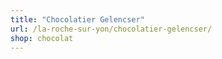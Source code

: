 ```yaml
---
title: "Chocolatier Gelencser"
url: /la-roche-sur-yon/chocolatier-gelencser/
shop: chocolat
---
```

